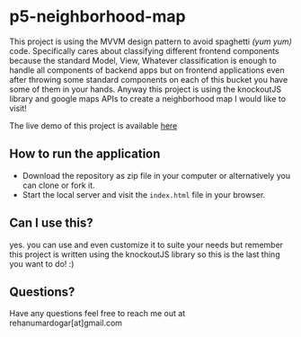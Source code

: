 # p5-neighborhood-map

This project is using the MVVM design pattern to avoid spaghetti *(yum yum)* code. Specifically cares about classifying different frontend components because the standard Model, View, Whatever classification is enough to handle all components of backend apps but on frontend applications even after throwing some standard components on each of this bucket you have some of them in your hands. Anyway this project is using the knockoutJS library and google maps APIs to create a neighborhood map I would like to visit!

The live demo of this project is available [here](https://rehanumar.github.io/p5-neighborhood-map/index.html)

## How to run the application
- Download the repository as zip file in your computer or alternatively you can clone or fork it.
- Start the local server and visit the `index.html` file in your browser.

## Can I use this?
yes. you can use and even customize it to suite your needs but remember this project is written using the knockoutJS library so this is the last thing you want to do! :)

## Questions?
Have any questions feel free to reach me out at rehanumardogar[at]gmail.com
